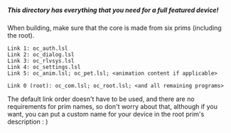 ##### This directory has everything that you need for a full featured device!

When building, make sure that the core is made from six prims (including the root).

```
Link 1: oc_auth.lsl
Link 2: oc_dialog.lsl
Link 3: oc_rlvsys.lsl
Link 4: oc_settings.lsl
Link 5: oc_anim.lsl; oc_pet.lsl; <animation content if applicable>

Link 0 (root): oc_com.lsl; oc_root.lsl; <and all remaining programs>
```

The default link order doesn't have to be used, and there are no requirements for prim names, so don't worry about that, although if you want, you can put a custom name for your device in the root prim's description : )
